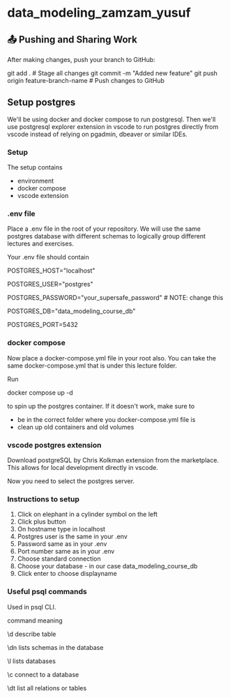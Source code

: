 # data_modeling_zamzam_yusuf

## 📤 Pushing and Sharing Work
After making changes, push your branch to GitHub:

git add .  # Stage all changes
git commit -m "Added new feature"
git push origin feature-branch-name  # Push changes to GitHub

## Setup postgres

We'll be using docker and docker compose to run postgresql. Then we'll use postgresql explorer extension in vscode to run postgres directly from vscode instead of relying on pgadmin, dbeaver or similar IDEs.

### Setup
The setup contains

- environment
- docker compose
- vscode extension

### .env file
Place a .env file in the root of your repository. We will use the same postgres database with different schemas to logically group different lectures and exercises.

Your .env file should contain

POSTGRES_HOST="localhost"

POSTGRES_USER="postgres"

POSTGRES_PASSWORD="your_supersafe_password" # NOTE: change this

POSTGRES_DB="data_modeling_course_db"

POSTGRES_PORT=5432

### docker compose
Now place a docker-compose.yml file in your root also. You can take the same docker-compose.yml that is under this lecture folder.

Run

docker compose up -d

to spin up the postgres container. If it doesn't work, make sure to

- be in the correct folder where you docker-compose.yml file is
- clean up old containers and old volumes

### vscode postgres extension
Download postgreSQL by Chris Kolkman extension from the marketplace. This allows for local development directly in vscode.

Now you need to select the postgres server.

### Instructions to setup

1. Click on elephant in a cylinder symbol on the left
2. Click plus button
3. On hostname type in localhost
4. Postgres user is the same in your .env
6. Password same as in your .env
6. Port number same as in your .env
7. Choose standard connection
8. Choose your database - in our case data_modeling_course_db
9. Click enter to choose displayname

### Useful psql commands
Used in psql CLI.

command	meaning

\d	describe table

\dn	lists schemas in the database

\l	lists databases

\c	connect to a database

\dt	list all relations or tables


